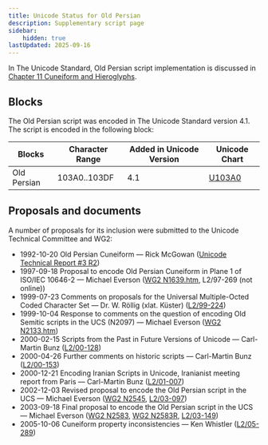 ```yaml
---
title: Unicode Status for Old Persian
description: Supplementary script page
sidebar:
    hidden: true
lastUpdated: 2025-09-16
---
```


In The Unicode Standard, Old Persian script implementation is discussed in [Chapter 11 Cuneiform and Hieroglyphs](http://www.unicode.org/versions/latest/ch11.pdf).

## Blocks

The Old Persian script was encoded in The Unicode Standard version 4.1. The script is encoded in the following block:

| Blocks  |  Character Range  |  Added in Unicode Version  |  Unicode Chart  |
| ------- | ----------------- | -------------------------- | --------------- |
| Old Persian  |  103A0..103DF  |  4.1  |  [U103A0](http://www.unicode.org/charts/PDF/U103A0.pdf)  |

## Proposals and documents

A number of proposals for its inclusion were submitted to the Unicode Technical Committee and WG2:
- 1992-10-20 Old Persian Cuneiform — Rick McGowan ([Unicode Technical Report #3 R2](http://www.unicode.org/reports/tr3-2/))      
- 1997-09-18 Proposal to encode Old Persian Cuneiform in Plane 1 of ISO/IEC 10646-2 — Michael Everson ([WG2 N1639.htm](https://www.unicode.org/wg2/docs/n1639/n1639.htm), L2/97-269 (not online))
- 1999-07-23 Comments on proposals for the Universal Multiple-Octed Coded Character Set — Dr. W. Röllig (xlat. Küster) ([L2/99-224](http://www.unicode.org/cgi-bin/GetMatchingDocs.pl?L2/99-224))
- 1999-10-04 Response to comments on the question of encoding Old Semitic scripts in the UCS (N2097) — Michael Everson ([WG2 N2133.htm](https://www.unicode.org/wg2/docs/n2133.htm))
- 2000-02-15 Scripts from the Past in Future Versions of Unicode — Carl-Martin Bunz ([L2/00-128](http://www.unicode.org/cgi-bin/GetMatchingDocs.pl?L2/00-128))
- 2000-04-26 Further comments on historic scripts — Carl-Martin Bunz ([L2/00-153](http://www.unicode.org/cgi-bin/GetMatchingDocs.pl?L2/00-153))
- 2000-12-21 Encoding Iranian Scripts in Unicode, Iranianist meeting report from Paris — Carl-Martin Bunz ([L2/01-007](http://www.unicode.org/cgi-bin/GetMatchingDocs.pl?L2/01-007))
- 2002-12-03 Revised proposal to encode the Old Persian script in the UCS — Michael Everson ([WG2 N2545](https://www.unicode.org/wg2/docs/n2545.pdf), [L2/03-097](http://www.unicode.org/cgi-bin/GetMatchingDocs.pl?L2/03-097))
- 2003-09-18 Final proposal to encode the Old Persian script in the UCS — Michael Everson ([WG2 N2583](https://www.unicode.org/wg2/docs/n2583.pdf), [WG2 N2583R](https://www.unicode.org/wg2/docs/n2583r.pdf), [L2/03-149](http://www.unicode.org/cgi-bin/GetMatchingDocs.pl?L2/03-149))
- 2005-10-06 Cuneiform property inconsistencies — Ken Whistler ([L2/05-289](http://www.unicode.org/cgi-bin/GetMatchingDocs.pl?L2/05-289))
